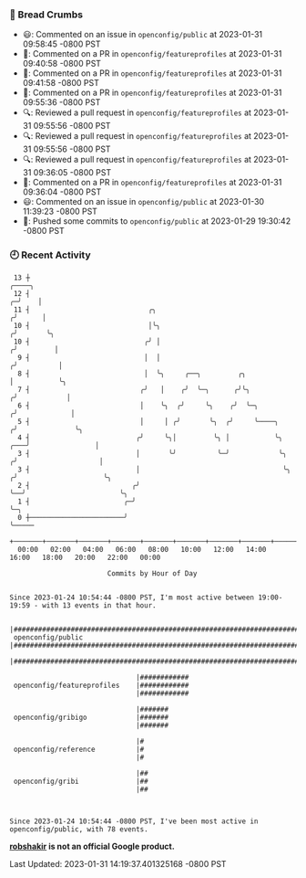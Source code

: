 ### 🍞 Bread Crumbs

 * 😃: Commented on an issue in `openconfig/public` at 2023-01-31 09:58:45 -0800 PST
 * 💬: Commented on a PR in  `openconfig/featureprofiles` at 2023-01-31 09:40:58 -0800 PST
 * 💬: Commented on a PR in  `openconfig/featureprofiles` at 2023-01-31 09:41:58 -0800 PST
 * 💬: Commented on a PR in  `openconfig/featureprofiles` at 2023-01-31 09:55:36 -0800 PST
 * 🔍: Reviewed a pull request in  `openconfig/featureprofiles` at 2023-01-31 09:55:56 -0800 PST
 * 🔍: Reviewed a pull request in  `openconfig/featureprofiles` at 2023-01-31 09:55:56 -0800 PST
 * 🔍: Reviewed a pull request in  `openconfig/featureprofiles` at 2023-01-31 09:36:05 -0800 PST
 * 💬: Commented on a PR in  `openconfig/featureprofiles` at 2023-01-31 09:36:04 -0800 PST
 * 😃: Commented on an issue in `openconfig/public` at 2023-01-30 11:39:23 -0800 PST
 * 🚢: Pushed some commits to `openconfig/public` at 2023-01-29 19:30:42 -0800 PST

### 🕘 Recent Activity
```
 13 ┼                                                                                 ╭────╮
 12 ┤                                                                               ╭─╯    │
 11 ┤                             ╭╮                                               ╭╯      │
 10 ┤                             │╰╮                                             ╭╯       ╰╮
 10 ┤                            ╭╯ │                                            ╭╯         │
  9 ┤                            │  │                                           ╭╯          │
  8 ┤                            │  ╰╮     ╭──╮         ╭╮                      │           ╰╮
  7 ┤                           ╭╯   │    ╭╯  ╰─╮      ╭╯╰╮                    ╭╯            │
  6 ┤                           │    ╰╮  ╭╯     ╰╮    ╭╯  ╰─╮                 ╭╯             │
  5 ┤                           │     │ ╭╯       ╰╮  ╭╯     ╰────╮           ╭╯              ╰╮
  4 ┤                          ╭╯     ╰╮│         ╰╮ │           ╰╮      ╭───╯                │
  3 ┤                          │       ╰╯          ╰─╯            ╰╮    ╭╯                    │
  3 ┤                          │                                   ╰╮  ╭╯                     ╰╮
  2 ┤                         ╭╯                                    ╰──╯                       ╰╮
  1 ┤                       ╭─╯                                                                 ╰─╮
  0 ┼───────────────────────╯                                                                     ╰─────
    +───────+───────+───────+───────+───────+───────+───────+───────+───────+───────+───────+───────+────
  00:00   02:00   04:00   06:00   08:00   10:00   12:00   14:00   16:00   18:00   20:00   22:00   00:00   

						Commits by Hour of Day


Since 2023-01-24 10:54:44 -0800 PST, I'm most active between 19:00-19:59 - with 13 events in that hour.

```



```
                               |##############################################################################
 openconfig/public             |##############################################################################
                               |##############################################################################

                               |############
 openconfig/featureprofiles    |############
                               |############

                               |#######
 openconfig/gribigo            |#######
                               |#######

                               |#
 openconfig/reference          |#
                               |#

                               |##
 openconfig/gribi              |##
                               |##



Since 2023-01-24 10:54:44 -0800 PST, I've been most active in openconfig/public, with 78 events.

```
**[robshakir](mailto:robjs@google.com) is not an official Google product.**  


Last Updated: 2023-01-31 14:19:37.401325168 -0800 PST
